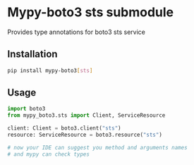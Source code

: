 # Mypy-boto3 sts submodule

Provides type annotations for boto3 sts service

## Installation

```bash
pip install mypy-boto3[sts]
```

## Usage

```python
import boto3
from mypy_boto3.sts import Client, ServiceResource

client: Client = boto3.client("sts")
resource: ServiceResource = boto3.resource("sts")

# now your IDE can suggest you method and arguments names
# and mypy can check types
```

